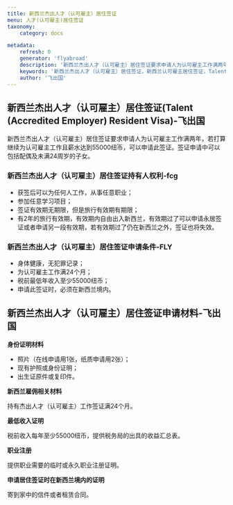 ```yaml
---
title: 新西兰杰出人才（认可雇主）居住签证
menu: 人才(认可雇主)居住签证
taxonomy:
    category: docs

metadata:
    refresh: 0
    generator: 'flyabroad'
    description: '新西兰杰出人才（认可雇主）居住签证要求申请人为认可雇主工作满两年，若打算继续为认可雇主工作且薪水达到55000纽币，可以申请此签证。签证申请中可以包括配偶及未满24周岁的子女。'
    keywords: '新西兰杰出人才（认可雇主）居住签证，新西兰认可雇主居住签证，Talent (Accredited Employer) Resident Visa'
    author: '飞出国'
---
```


## 新西兰杰出人才（认可雇主）居住签证(Talent (Accredited Employer) Resident Visa)-飞出国

新西兰杰出人才（认可雇主）居住签证要求申请人为认可雇主工作满两年，若打算继续为认可雇主工作且薪水达到55000纽币，可以申请此签证。签证申请中可以包括配偶及未满24周岁的子女。

### 新西兰杰出人才（认可雇主）居住签证持有人权利-fcg

* 获签后可以为任何人工作，从事任意职业；
* 参加任意学习项目；
* 签证有效期无期限，但是旅行有效期有期限；
* 有2年的旅行有效期，有效期内自由出入新西兰，有效期过了可以申请永居签证或者申请另一段有效期，若有效期过了仍在新西兰之外，签证也将失效。

### 新西兰杰出人才（认可雇主）居住签证申请条件-FLY

* 身体健康，无犯罪记录；
* 为认可雇主工作满24个月；
* 税前最低年收入至少55000纽币；
* 申请此签证时，必须在新西兰境内。

## 新西兰杰出人才（认可雇主）居住签证申请材料-飞出国

**身份证明材料**

* 照片（在线申请用1张，纸质申请用2张）；
* 现有护照或身份证明；
* 出生证原件或复印件。

**新西兰雇佣相关材料**

持有杰出人才（认可雇主）工作签证满24个月。

**最低收入证明**

税前收入每年至少55000纽币，提供税务局的出具的收益汇总表。

**职业注册**

提供职业需要的临时或永久职业注册证明。

**申请居住签证时在新西兰境内的证明**

寄到家中的信件或者租赁合同。


